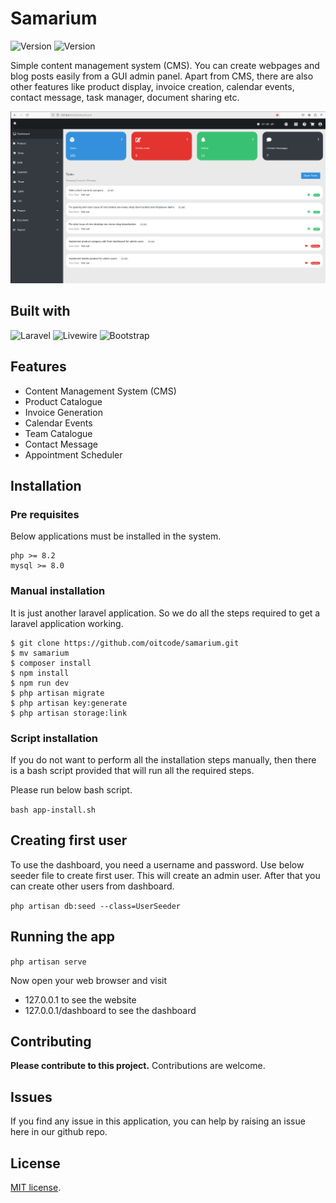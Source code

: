 # Samarium

<img src="https://img.shields.io/badge/Version-0.8.2-blue" alt="Version"> <img src="https://img.shields.io/badge/License-MIT-green" alt="Version">

Simple content management system (CMS). You can create webpages and
blog posts easily from a GUI admin panel. Apart from CMS, there
are also other features like product display, invoice creation,
calendar events, contact message, task manager, document
sharing etc.

![screenshot](dashboard-screenshot-1.png)

## Built with

<img src="https://img.shields.io/badge/Laravel-FF2D20?style=flat&logo=laravel&logoColor=white" alt="Laravel"> <img src="https://img.shields.io/badge/Livewire-AA2BE2" alt="Livewire"> <img src="https://img.shields.io/badge/Bootstrap-7952B3?style=flat&logo=bootstrap&logoColor=white" alt="Bootstrap">

## Features

- Content Management System (CMS)
- Product Catalogue
- Invoice Generation
- Calendar Events
- Team Catalogue
- Contact Message
- Appointment Scheduler

## Installation

### Pre requisites

Below applications must be installed in the system. 

```
php >= 8.2
mysql >= 8.0
```

### Manual installation

It is just another laravel application. So we do all the steps required to get a
laravel application working. 

```
$ git clone https://github.com/oitcode/samarium.git
$ mv samarium
$ composer install
$ npm install
$ npm run dev
$ php artisan migrate
$ php artisan key:generate
$ php artisan storage:link
```

### Script installation

If you do not want to perform all the installation steps manually,
then there is a bash script provided that will run all the 
required steps.

Please run below bash script.

`bash app-install.sh`

## Creating first user

To use the dashboard, you need a username and password.
Use below seeder file to create first user. This will create
an admin user. After that you can create other users from
dashboard.

`php artisan db:seed --class=UserSeeder`
 

## Running the app

`php artisan serve`

Now open your web browser and visit 
- 127.0.0.1 to see the website
- 127.0.0.1/dashboard to see the dashboard

## Contributing

__Please contribute to this project.__ Contributions are welcome.

## Issues

If you find any issue in this application, you can help by raising an issue
here in our github repo.

## License

[MIT license](https://opensource.org/licenses/MIT).
